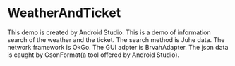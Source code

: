 # WeatherAndTicket
This demo is created by Android Studio.
This is a demo of information search of the weather and the ticket.
The search method is Juhe data.
The network framework is OkGo.
The GUI adpter is BrvahAdapter.
The json data is caught by GsonFormat(a tool offered by Android Studio).
